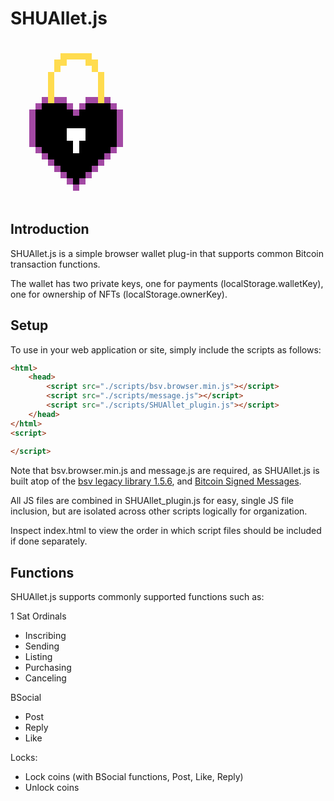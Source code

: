 # SHUAllet.js

![image](data:image/png;base64,iVBORw0KGgoAAAANSUhEUgAAANIAAAEEBAMAAACvp3f3AAAABGdBTUEAALGPC/xhBQAAAAFzUkdCAK7OHOkAAAAPUExURUdwTKNJpAAAAP/cT////7p6tDsAAAABdFJOUwBA5thmAAAA2klEQVR42u3aQQ6DIBBAUa7gFXqFXqH3P1NTFpoSaVCwyeD7W4d5O2MMKUmSJF3csxaJRLq7VN06nCORSGGlk09JJNLUUuuafo5EIpFIJBKJRCKRSCQSKS2f8oZlbW+kmCORSPNL+chjp21XwwiJRJpQqm4odjWMkEike0oNkUgkEolEIpW9viORSCQSiUQ69sXyGyGRSFNLra+kfoREIoWVTv4D6brzQSKRgkmHuC6ERCKFlRq4QQiJRAorVbnhCIlECisV3IUIiUQKK21c+kckEimiJEmSlHsD6x2hlxW3R3gAAAAASUVORK5CYII=)

## Introduction

SHUAllet.js is a simple browser wallet plug-in that supports common Bitcoin transaction functions.

The wallet has two private keys, one for payments (localStorage.walletKey), one for ownership of NFTs (localStorage.ownerKey).

## Setup

To use in your web application or site, simply include the scripts as follows:

```HTML
<html>
    <head>
        <script src="./scripts/bsv.browser.min.js"></script>
        <script src="./scripts/message.js"></script>
        <script src="./scripts/SHUAllet_plugin.js"></script>
    </head>
</html>
<script>
    
</script>
```

Note that bsv.browser.min.js and message.js are required, as SHUAllet.js is built atop of the [bsv legacy library 1.5.6](https://github.com/moneybutton/bsv/tree/bsv-legacy), and [Bitcoin Signed Messages](https://web.archive.org/web/20210516184640/https://docs.moneybutton.com/docs/bsv/bsv-message.html).

All JS files are combined in SHUAllet_plugin.js for easy, single JS file inclusion, but are isolated across other scripts logically for organization.

Inspect index.html to view the order in which script files should be included if done separately.

## Functions

SHUAllet.js supports commonly supported functions such as:

1 Sat Ordinals
- Inscribing
- Sending
- Listing
- Purchasing
- Canceling

BSocial
- Post
- Reply
- Like

Locks:
- Lock coins (with BSocial functions, Post, Like, Reply)
- Unlock coins
